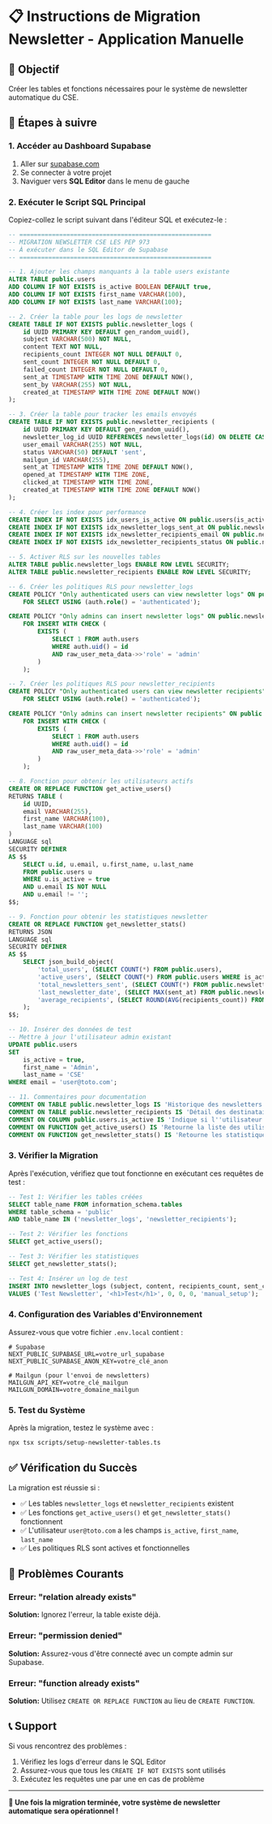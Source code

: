 # 📋 Instructions de Migration Newsletter - Application Manuelle

## 🎯 Objectif

Créer les tables et fonctions nécessaires pour le système de newsletter automatique du CSE.

## 🚀 Étapes à suivre

### 1. Accéder au Dashboard Supabase

1. Aller sur [supabase.com](https://supabase.com)
2. Se connecter à votre projet
3. Naviguer vers **SQL Editor** dans le menu de gauche

### 2. Exécuter le Script SQL Principal

Copiez-collez le script suivant dans l'éditeur SQL et exécutez-le :

```sql
-- =====================================================
-- MIGRATION NEWSLETTER CSE LES PEP 973
-- À exécuter dans le SQL Editor de Supabase
-- =====================================================

-- 1. Ajouter les champs manquants à la table users existante
ALTER TABLE public.users
ADD COLUMN IF NOT EXISTS is_active BOOLEAN DEFAULT true,
ADD COLUMN IF NOT EXISTS first_name VARCHAR(100),
ADD COLUMN IF NOT EXISTS last_name VARCHAR(100);

-- 2. Créer la table pour les logs de newsletter
CREATE TABLE IF NOT EXISTS public.newsletter_logs (
    id UUID PRIMARY KEY DEFAULT gen_random_uuid(),
    subject VARCHAR(500) NOT NULL,
    content TEXT NOT NULL,
    recipients_count INTEGER NOT NULL DEFAULT 0,
    sent_count INTEGER NOT NULL DEFAULT 0,
    failed_count INTEGER NOT NULL DEFAULT 0,
    sent_at TIMESTAMP WITH TIME ZONE DEFAULT NOW(),
    sent_by VARCHAR(255) NOT NULL,
    created_at TIMESTAMP WITH TIME ZONE DEFAULT NOW()
);

-- 3. Créer la table pour tracker les emails envoyés
CREATE TABLE IF NOT EXISTS public.newsletter_recipients (
    id UUID PRIMARY KEY DEFAULT gen_random_uuid(),
    newsletter_log_id UUID REFERENCES newsletter_logs(id) ON DELETE CASCADE,
    user_email VARCHAR(255) NOT NULL,
    status VARCHAR(50) DEFAULT 'sent',
    mailgun_id VARCHAR(255),
    sent_at TIMESTAMP WITH TIME ZONE DEFAULT NOW(),
    opened_at TIMESTAMP WITH TIME ZONE,
    clicked_at TIMESTAMP WITH TIME ZONE,
    created_at TIMESTAMP WITH TIME ZONE DEFAULT NOW()
);

-- 4. Créer les index pour performance
CREATE INDEX IF NOT EXISTS idx_users_is_active ON public.users(is_active);
CREATE INDEX IF NOT EXISTS idx_newsletter_logs_sent_at ON public.newsletter_logs(sent_at);
CREATE INDEX IF NOT EXISTS idx_newsletter_recipients_email ON public.newsletter_recipients(user_email);
CREATE INDEX IF NOT EXISTS idx_newsletter_recipients_status ON public.newsletter_recipients(status);

-- 5. Activer RLS sur les nouvelles tables
ALTER TABLE public.newsletter_logs ENABLE ROW LEVEL SECURITY;
ALTER TABLE public.newsletter_recipients ENABLE ROW LEVEL SECURITY;

-- 6. Créer les politiques RLS pour newsletter_logs
CREATE POLICY "Only authenticated users can view newsletter logs" ON public.newsletter_logs
    FOR SELECT USING (auth.role() = 'authenticated');

CREATE POLICY "Only admins can insert newsletter logs" ON public.newsletter_logs
    FOR INSERT WITH CHECK (
        EXISTS (
            SELECT 1 FROM auth.users
            WHERE auth.uid() = id
            AND raw_user_meta_data->>'role' = 'admin'
        )
    );

-- 7. Créer les politiques RLS pour newsletter_recipients
CREATE POLICY "Only authenticated users can view newsletter recipients" ON public.newsletter_recipients
    FOR SELECT USING (auth.role() = 'authenticated');

CREATE POLICY "Only admins can insert newsletter recipients" ON public.newsletter_recipients
    FOR INSERT WITH CHECK (
        EXISTS (
            SELECT 1 FROM auth.users
            WHERE auth.uid() = id
            AND raw_user_meta_data->>'role' = 'admin'
        )
    );

-- 8. Fonction pour obtenir les utilisateurs actifs
CREATE OR REPLACE FUNCTION get_active_users()
RETURNS TABLE (
    id UUID,
    email VARCHAR(255),
    first_name VARCHAR(100),
    last_name VARCHAR(100)
)
LANGUAGE sql
SECURITY DEFINER
AS $$
    SELECT u.id, u.email, u.first_name, u.last_name
    FROM public.users u
    WHERE u.is_active = true
    AND u.email IS NOT NULL
    AND u.email != '';
$$;

-- 9. Fonction pour obtenir les statistiques newsletter
CREATE OR REPLACE FUNCTION get_newsletter_stats()
RETURNS JSON
LANGUAGE sql
SECURITY DEFINER
AS $$
    SELECT json_build_object(
        'total_users', (SELECT COUNT(*) FROM public.users),
        'active_users', (SELECT COUNT(*) FROM public.users WHERE is_active = true),
        'total_newsletters_sent', (SELECT COUNT(*) FROM public.newsletter_logs),
        'last_newsletter_date', (SELECT MAX(sent_at) FROM public.newsletter_logs),
        'average_recipients', (SELECT ROUND(AVG(recipients_count)) FROM public.newsletter_logs)
    );
$$;

-- 10. Insérer des données de test
-- Mettre à jour l'utilisateur admin existant
UPDATE public.users
SET
    is_active = true,
    first_name = 'Admin',
    last_name = 'CSE'
WHERE email = 'user@toto.com';

-- 11. Commentaires pour documentation
COMMENT ON TABLE public.newsletter_logs IS 'Historique des newsletters envoyées';
COMMENT ON TABLE public.newsletter_recipients IS 'Détail des destinataires par newsletter pour tracking';
COMMENT ON COLUMN public.users.is_active IS 'Indique si l''utilisateur est actif et doit recevoir les newsletters';
COMMENT ON FUNCTION get_active_users() IS 'Retourne la liste des utilisateurs actifs pour l''envoi de newsletter';
COMMENT ON FUNCTION get_newsletter_stats() IS 'Retourne les statistiques globales du système de newsletter';
```

### 3. Vérifier la Migration

Après l'exécution, vérifiez que tout fonctionne en exécutant ces requêtes de test :

```sql
-- Test 1: Vérifier les tables créées
SELECT table_name FROM information_schema.tables
WHERE table_schema = 'public'
AND table_name IN ('newsletter_logs', 'newsletter_recipients');

-- Test 2: Vérifier les fonctions
SELECT get_active_users();

-- Test 3: Vérifier les statistiques
SELECT get_newsletter_stats();

-- Test 4: Insérer un log de test
INSERT INTO newsletter_logs (subject, content, recipients_count, sent_count, failed_count, sent_by)
VALUES ('Test Newsletter', '<h1>Test</h1>', 0, 0, 0, 'manual_setup');
```

### 4. Configuration des Variables d'Environnement

Assurez-vous que votre fichier `.env.local` contient :

```env
# Supabase
NEXT_PUBLIC_SUPABASE_URL=votre_url_supabase
NEXT_PUBLIC_SUPABASE_ANON_KEY=votre_clé_anon

# Mailgun (pour l'envoi de newsletters)
MAILGUN_API_KEY=votre_clé_mailgun
MAILGUN_DOMAIN=votre_domaine_mailgun
```

### 5. Test du Système

Après la migration, testez le système avec :

```bash
npx tsx scripts/setup-newsletter-tables.ts
```

## ✅ Vérification du Succès

La migration est réussie si :

- ✅ Les tables `newsletter_logs` et `newsletter_recipients` existent
- ✅ Les fonctions `get_active_users()` et `get_newsletter_stats()` fonctionnent
- ✅ L'utilisateur `user@toto.com` a les champs `is_active`, `first_name`, `last_name`
- ✅ Les politiques RLS sont actives et fonctionnelles

## 🚨 Problèmes Courants

### Erreur: "relation already exists"

**Solution:** Ignorez l'erreur, la table existe déjà.

### Erreur: "permission denied"

**Solution:** Assurez-vous d'être connecté avec un compte admin sur Supabase.

### Erreur: "function already exists"

**Solution:** Utilisez `CREATE OR REPLACE FUNCTION` au lieu de `CREATE FUNCTION`.

## 📞 Support

Si vous rencontrez des problèmes :

1. Vérifiez les logs d'erreur dans le SQL Editor
2. Assurez-vous que tous les `CREATE IF NOT EXISTS` sont utilisés
3. Exécutez les requêtes une par une en cas de problème

---

**🎉 Une fois la migration terminée, votre système de newsletter automatique sera opérationnel !**
